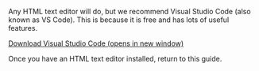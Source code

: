 Any HTML text editor will do, but we recommend Visual Studio Code (also known as VS Code). This is because it is free and has lots of useful features.

[Download Visual Studio Code (opens in new window)](https://code.visualstudio.com/Download)

Once you have an HTML text editor installed, return to this guide.
